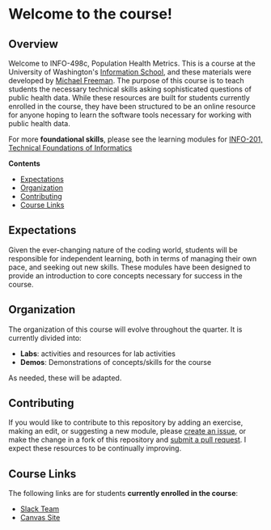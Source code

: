 # Welcome to the course!

## Overview
Welcome to INFO-498c, Population Health Metrics. This is a course at the University of Washington's [Information School](https://ischool.uw.edu/), and these materials were developed by [Michael Freeman](http://mfviz.com/#/). The purpose of this course is to teach students the necessary technical skills asking sophisticated questions of public health data. While these resources are built for students currently enrolled in the course, they have been structured to be an online resource for anyone hoping to learn the software tools necessary for working with public health data.

For more **foundational skills**, please see the learning modules for [INFO-201, Technical Foundations of Informatics](https://github.com/info-201)

<!-- START doctoc generated TOC please keep comment here to allow auto update -->
<!-- DON'T EDIT THIS SECTION, INSTEAD RE-RUN doctoc TO UPDATE -->
**Contents**

- [Expectations](#expectations)
- [Organization](#organization)
- [Contributing](#contributing)
- [Course Links](#course-links)

<!-- END doctoc generated TOC please keep comment here to allow auto update -->

## Expectations
Given the ever-changing nature of the coding world, students will be responsible for independent learning, both in terms of managing their own pace, and seeking out new skills. These modules have been designed to provide an introduction to core concepts necessary for success in the course.


## Organization
The organization of this course will evolve throughout the quarter. It is currently divided into:

- **Labs**: activities and resources for lab activities
- **Demos**: Demonstrations of concepts/skills for the course

As needed, these will be adapted.

## Contributing
If you would like to contribute to this repository by adding an exercise, making an edit, or suggesting a new module, please [create an issue](https://help.github.com/articles/creating-an-issue/), or make the change in a fork of this repository and [submit a pull request](https://help.github.com/articles/using-pull-requests/).  I expect these resources to be continually improving.

## Course Links
The following links are for students **currently enrolled in the course**:

- [Slack Team](https://info-498c.slack.com/)
- [Canvas Site](https://canvas.uw.edu/courses/1100148)
